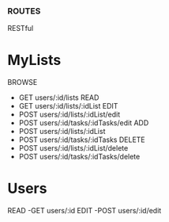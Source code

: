 ### ROUTES
RESTful

# MyLists
BROWSE
- GET users/:id/lists
READ
- GET users/:id/lists/:idList
EDIT
- POST users/:id/lists/:idList/edit <!-- edit list name -->
- POST users/:id/tasks/:idTasks/edit <!-- edit task -->
ADD
- POST users/:id/lists/:idList
- POST users/:id/tasks/:idTasks <!-- category is passed with the task's body -->
DELETE
- POST users/:id/lists/:idList/delete <!-- cascade and delete tasks associated -->
- POST users/:id/tasks/:idTasks/delete

# Users
READ
-GET users/:id
EDIT
-POST users/:id/edit

